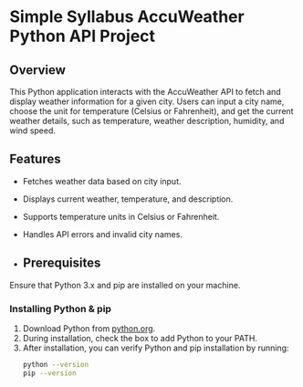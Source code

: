 # Simple Syllabus AccuWeather Python API Project

## **Overview**
This Python application interacts with the AccuWeather API to fetch and display weather information for a given city. Users can input a city name, choose the unit for temperature (Celsius or Fahrenheit), and get the current weather details, such as temperature, weather description, humidity, and wind speed.

## **Features**
* Fetches weather data based on city input.
* Displays current weather, temperature, and description.
* Supports temperature units in Celsius or Fahrenheit.
* Handles API errors and invalid city names.

* ## **Prerequisites**

Ensure that Python 3.x and pip are installed on your machine.

### Installing Python & pip
1. Download Python from [python.org](https://www.python.org/downloads/).
2. During installation, check the box to add Python to your PATH.
3. After installation, you can verify Python and pip installation by running:
   ```bash
   python --version
   pip --version

